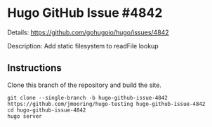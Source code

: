 # Hugo GitHub Issue #4842

Details: <https://github.com/gohugoio/hugo/issues/4842>

Description: Add static filesystem to readFile lookup

## Instructions

Clone this branch of the repository and build the site.

```text
git clone --single-branch -b hugo-github-issue-4842 https://github.com/jmooring/hugo-testing hugo-github-issue-4842
cd hugo-github-issue-4842
hugo server
```
